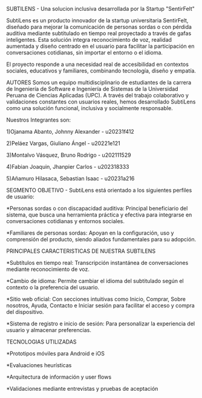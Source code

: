 SUBTILENS - Una solucion inclusiva desarrollada por la Startup "SentirFelt"

SubtiLens es un producto innovador de la startup universitaria SentirFelt, diseñado para mejorar la 
comunicación de personas sordas o con pérdida auditiva mediante subtitulado en tiempo real proyectado 
a través de gafas inteligentes. Esta solución integra reconocimiento de voz, realidad aumentada y diseño 
centrado en el usuario para facilitar la participación en conversaciones cotidianas, sin importar el entorno
o el idioma.

El proyecto responde a una necesidad real de accesibilidad en contextos sociales, educativos y familiares, 
combinando tecnología, diseño y empatía.


AUTORES 
Somos un equipo multidisciplinario de estudiantes de la carrera de Ingeniería de Software e Ingeniería de Sistemas de la Universidad Peruana de Ciencias Aplicadas (UPC). A través del trabajo colaborativo y 
validaciones constantes con usuarios reales, hemos desarrollado SubtiLens como una solución funcional, inclusiva 
y socialmente responsable.

Nuestros Integrantes son: 

1)Ojanama Abanto, Johnny Alexander - u20231f412 

2)Peláez Vargas, Giuliano Ángel - u20221e121 

3)Montalvo Vásquez, Bruno Rodrigo - u202111529

4)Fabian Joaquin, Jhanpier Carlos - u202318333 

5)Añamuro Hilasaca, Sebastian Isaac - u20231a216 

SEGMENTO OBJETIVO - SubtiLens está orientado a los siguientes perfiles de usuario:

*Personas sordas o con discapacidad auditiva: Principal beneficiario del sistema, que busca una herramienta práctica
 y efectiva para integrarse en conversaciones cotidianas y entornos sociales.

*Familiares de personas sordas: Apoyan en la configuración, uso y comprensión del producto, siendo aliados fundamentales
 para su adopción.


PRINCIPALES CARACTERISTICAS DE NUESTRA SUBTILENS

*Subtítulos en tiempo real: Transcripción instantánea de conversaciones mediante reconocimiento de voz.

*Cambio de idioma: Permite cambiar el idioma del subtitulado según el contexto o la preferencia del usuario.

*Sitio web oficial: Con secciones intuitivas como Inicio, Comprar, Sobre nosotros, Ayuda, Contacto e Iniciar sesión 
 para facilitar el acceso y compra del dispositivo.

*Sistema de registro e inicio de sesión: Para personalizar la experiencia del usuario y almacenar preferencias.

TECNOLOGIAS UTILIZADAS 

*Prototipos móviles para Android e iOS

*Evaluaciones heurísticas

*Arquitectura de información y user flows

*Validaciones mediante entrevistas y pruebas de aceptación
